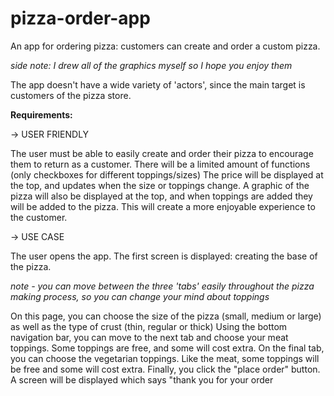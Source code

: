 # pizza-order-app

An app for ordering pizza: customers can create and order a custom pizza.

*side note: I drew all of the graphics myself so I hope you enjoy them*

The app doesn't have a wide variety of 'actors', since the main target is customers of the pizza store.

**Requirements:**

-> USER FRIENDLY

The user must be able to easily create and order their pizza to encourage them to return as a customer.
There will be a limited amount of functions (only checkboxes for different toppings/sizes)
The price will be displayed at the top, and updates when the size or toppings change.
A graphic of the pizza will also be displayed at the top, and when toppings are added they will be added to the pizza.
This will create a more enjoyable experience to the customer.

-> USE CASE

The user opens the app. The first screen is displayed: creating the base of the pizza.

*note - you can move between the three 'tabs' easily throughout the pizza making process, so you can change your mind about toppings*

On this page, you can choose the size of the pizza (small, medium or large) as well as the type of crust (thin, regular or thick)
Using the bottom navigation bar, you can move to the next tab and choose your meat toppings. Some toppings are free, and some will cost extra.
On the final tab, you can choose the vegetarian toppings. Like the meat, some toppings will be free and some will cost extra.
Finally, you click the "place order" button. A screen will be displayed which says "thank you for your order
